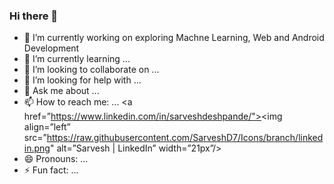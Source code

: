 ### Hi there 👋

<!--
**SarveshD7/SarveshD7** is a ✨ _special_ ✨ repository because its `README.md` (this file) appears on your GitHub profile.

Here are some ideas to get you started:
-->
- 🔭 I’m currently working on exploring Machne Learning, Web and Android Development
- 🌱 I’m currently learning ...
- 👯 I’m looking to collaborate on ...
- 🤔 I’m looking for help with ...
- 💬 Ask me about ...
- 📫 How to reach me: ...
<a href=”https://www.linkedin.com/in/sarveshdeshpande/"><img align=”left” src=”https://raw.githubusercontent.com/SarveshD7/Icons/branch/linkedin.png" alt=”Sarvesh | LinkedIn” width=”21px”/></a>
- 😄 Pronouns: ...
- ⚡ Fun fact: ...

